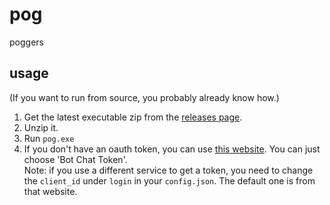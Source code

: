 # pog
poggers

## usage
(If you want to run from source, you probably already know how.)

1. Get the latest executable zip from the [releases page](https://github.com/ControlledStonks/pog/releases).
2. Unzip it.
3. Run `pog.exe`
4. If you don't have an oauth token, you can use [this website](https://twitchtokengenerator.com/). You can just choose 'Bot Chat Token'.    
   Note: if you use a different service to get a token, you need to change the `client_id` under `login` in your `config.json`. The default one is from that website.
